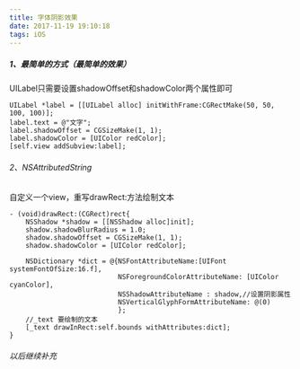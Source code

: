 ```yaml
---
title: 字体阴影效果
date: 2017-11-19 19:10:18
tags: iOS
---
```


##### 1、最简单的方式（最简单的效果）
UILabel只需要设置shadowOffset和shadowColor两个属性即可
``` objc
UILabel *label = [[UILabel alloc] initWithFrame:CGRectMake(50, 50, 100, 100)];
label.text = @"文字";
label.shadowOffset = CGSizeMake(1, 1);
label.shadowColor = [UIColor redColor];
[self.view addSubview:label];
```
###### 2、NSAttributedString
自定义一个view，重写drawRect:方法绘制文本
``` objc
- (void)drawRect:(CGRect)rect{
    NSShadow *shadow = [[NSShadow alloc]init];
    shadow.shadowBlurRadius = 1.0;
    shadow.shadowOffset = CGSizeMake(1, 1);
    shadow.shadowColor = [UIColor redColor];
    
    NSDictionary *dict = @{NSFontAttributeName:[UIFont systemFontOfSize:16.f],
                           NSForegroundColorAttributeName: [UIColor cyanColor],
                           NSShadowAttributeName : shadow,//设置阴影属性
                           NSVerticalGlyphFormAttributeName: @(0)
                           };
    //_text 要绘制的文本
    [_text drawInRect:self.bounds withAttributes:dict];
}
```
###### 以后继续补充
